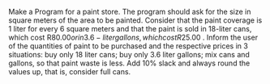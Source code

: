 Make a Program for a paint store. The program should ask for the size in square meters of the area to be painted. Consider that the paint coverage is 1 liter for every 6 square meters and that the paint is sold in 18-liter cans, which cost R$80.00 or in 3.6-liter gallons, which cost R$25.00 .
Inform the user of the quantities of paint to be purchased and the respective prices in 3 situations:
buy only 18 liter cans;
buy only 3.6 liter gallons;
mix cans and gallons, so that paint waste is less. Add 10% slack and always round the values ​​up, that is, consider full cans.